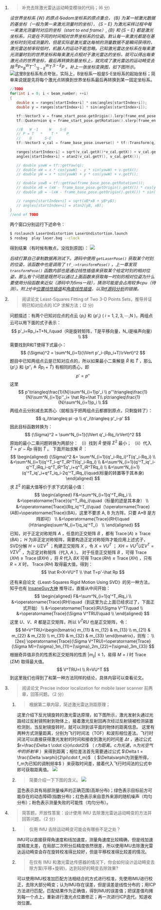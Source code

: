 1. > 补充去除激光雷达运动畸变模块的代码；(6 分)
  
   *设世界坐标系 $\{W\}$ 的原点与odom坐标系的原点重合， $\{B\}$ 为某一帧激光数据的基坐标（一般为第一束激光测量时的坐标）， $\{S-E\}$ 为激光采样过程中每一束激光测量时对应的坐标（start to end frame）, $\{B\}$ 和 $\{S-E\}$ 都是激光坐标系，只是在不同的时间相对世界坐标系的位姿。默认每一束激光都是在基坐标时刻完成测量的，但是实际是激光雷达每帧的测量数据不是瞬间获得的，激光雷达帧率较低时，机器人的运动不能忽略。已知激光雷达坐标系在每束激光测量时刻的世界坐标和每束激光点相对于激光雷达的坐标，就可以得出每束激光点的世界坐标，最后再转换到基坐标上，就完成了激光雷达的运动畸变去除 $^BP=^W_BT^{-1}\cdot^W_{S-E}T\cdot^{S-E}P$ 。补上一张坐标变换图，如下图所示。*  
   ![](attachments/激光雷达去畸变坐标变换图.png "这里B坐标系有点夸张，实际上，B坐标系一般是S-E坐标系的起始坐标；简单来说就是先将每个激光点转换到世界坐标系最后再转换到某一固定坐标系。")
   ```cpp
   //TODO
   for(int i = 0; i < beam_number; ++i)
   {
      double x = ranges[startIndex+i] * cos(angles[startIndex+i]);
      double y = ranges[startIndex+i] * sin(angles[startIndex+i]);

      tf::Vector3 v = frame_start_pose.getOrigin().lerp(frame_end_pose.getOrigin(), (double)i/(beam_number-1));
      tf::Quaternion q = frame_start_pose.getRotation().slerp(frame_end_pose.getRotation(), (double)i/(beam_number-1));

      //B   W -1     W    S-E
      // P = T   *    T *    P
      //    B      S-E
      tf::Vector3 v_cal = frame_base_pose.inverse() * tf::Transform(q, v) * tf::Vector3(x, y, 1);
      
      ranges[startIndex+i] = sqrt(v_cal.getX()*v_cal.getX() + v_cal.getY()*v_cal.getY());
      angles[startIndex+i] = atan2(v_cal.getY(), v_cal.getX());

      // double yawW = tf::getYaw(q);
      // double xW = x * cos(yawW) - y * sin(yawW) + v.getX();
      // double yW = x * sin(yawW) + y * cos(yawW) + v.getY();

      // double yawB = tf::getYaw(frame_base_pose.getRotation());
      // double xB = (xW - frame_base_pose.getOrigin().getX()) * cos(yawB) + (yW - frame_base_pose.getOrigin().getY()) * sin(yawB);
      // double yB = -(xW - frame_base_pose.getOrigin().getX()) * sin(yawB) + (yW - frame_base_pose.getOrigin().getY()) * cos(yawB);

      // ranges[startIndex+i] = sqrt(xB*xB + yB*yB);
      // angles[startIndex+i] = atan2(yB, xB);
   }
   //end of TODO
   ```
   两个窗口分别运行下述命令：
   ```sh
   $ roslaunch LaserUndistortion LaserUndistortion.launch
   $ rosbag  play laser.bag --clock
   ```
   得到结果（有时候有散点，没找到原因）：
   ![](attachments/作业1结果截图.png)

   *后续打算自己录制数据再测试下。源码中使用 `getLaserPose()` 获取某个时刻的位姿，该函数中也是调用了 `tf_->transformPose()` ，上一章发现 `transformPose()` 函数内部也是通过线性插值来获取某个给定时刻的相对位姿，那么有个问题是既然可以通过上面函数来获取每一时刻的相对位姿为什么要使用分段函数来近似（源码中为5ms一段），猜测可能是会占用较多cpu（待测）。附上tf中[位置线性插值](http://docs.ros.org/en/jade/api/tf/html/c++/classtf_1_1Vector3.html#a49220836c2fc359bf9e7feb307cade5a)和[角度线性插值](http://docs.ros.org/en/jade/api/tf/html/c++/classtf_1_1Quaternion.html#affa098b16b0091af8b71bfb533b5494a)，以及[tf源码分析](https://zhuanlan.zhihu.com/p/28288871)的链接。*    
  
2. > 阅读论文 Least-Squares Fitting of Two 3-D Points Sets，推导并证明已知对应点的 ICP 求解方法；(2 分)
  
   问题描述：有两个已知对应点的点云 $\{p_i\}$ 和 $\{p'_i\}$ ( $i=1,2,3,\cdots$,N )，两组点云可以用下面的式子表示：
   $$
   p'_i=Rp_i+T+N_i\quad（R是旋转矩阵，T是平移向量，N_i是噪声向量） \\
   $$
   需要找到R和T使得下式最小：  
   $$
   {\Sigma}^2 = \sum^N_{i=1}{\lVert p'_i-(Rp_i+T)\rVert}^2
   $$
   题目中已知两组点云是已知对应点的，所以如果最小二乘解是 $\hat R$ 和 $\hat T$ ，那么 $\{p'_i\}$ 和 $\{p''_i\triangleq \hat Rp_i+\hat T\}$ 有相同的质心，即
   $$
   p'=p''
   $$
   这里
   $$
   p'\triangleq\frac{1}{N}\sum^N_{i=1}p'_i \\
   p''\triangleq\frac{1}{N}\sum^N_{i=1}p''_i= \hat Rp+\hat T\\
   p\triangleq\frac{1}{N}\sum^N_{i=1}p_i \\
   $$
   两组点云分别减去其质心（就相当于把两组点云都挪到原点，只剩旋转了）：
   $$
   q_i\triangleq pi -p \\
   q'_i\triangleq p'_i-p'
   $$
   因此目标函数转换为：
   $$
   {\Sigma}^2 = \sum^N_{i=1}{\lVert q'_i-Rq_i\rVert}^2
   $$
   原始的最小二乘问题转换为两部分：
   （i）找到 $\hat R$ 使得 ${\Sigma}^2$ 最小；
   （ii）代入 $\hat T=p'-\hat Rp$ 得到 $\hat T$ 。
   下面开始求解 $\hat R$ ：
   $$
   \begin{aligned}
      {\Sigma}^2 &= \sum^N_{i=1}(q'_i-Rq_i)^T(q'_i-Rq_i) \\
      &=\sum^N_{i=1}(q'^T_i-q^T_iR^T)(q'_i-Rq_i) \\
      &=\sum^N_{i=1}(q'^T_iq'_i-q'^T_iRq_i-q^T_iR^Tq'_i+q^T_iR^TRq_i) \\
      &=\sum^N_{i=1}(q'^T_iq'_i+q^T_iq_i-2q'^T_iRq_i)\quad(标量的转置等于其本身)
   \end{aligned}
   $$
   求 ${\Sigma}^2$ 的最大值等价于求下式的最小值：
   $$
   \begin{aligned}
      F&=\sum^N_{i=1}q'^T_iRq_i \\
      &=\operatorname{Trace}(q'^T_iRq_i)\quad（标量的迹是其本身） \\
      &=\operatorname{Trace}(Rq_iq'^T_i)\quad（\operatorname{Trace}(AB)=\operatorname{Trace}(BA)，这里不要求 A, B 为方阵，只要 A*B 是方阵即可） \\
      &=\operatorname{Trace}(RH)\quad（H\triangleq\sum^N_{i=1}q_iq'^T_i） \\
   \end{aligned}
   $$
   已知，对于正定对称矩阵 $A$ ，任意的正交矩阵 $B$ ，都有 $\operatorname{Trace}(A)\geq\operatorname{Trace}(BA)$； $H$ 为非正定对称矩阵，需要构造正定对称矩阵才能应用上述式子，SVD分解 $H=U\Sigma V^T$ ；构建正交矩阵 $X$ ，令 $X=VU^T$ ； $XH=VU^TU\Sigma V^T=V\Sigma V^T$ ，为正定对称矩阵（代入 $A$ ）。
   对于任意正交矩阵 $B$ ，可得 $\operatorname{Trace}(XH)\geq\operatorname{Trace}(BXH)$ ，将 $R$ 代入 $BX$ 可得 $\operatorname{Trace}(RH)\leq\operatorname{Trace}(XH)$ ，只有 $R=X$ 时， $\operatorname{Trace}(RH)$ 取得最大值，得到：
   $$
   \hat R=X=VU^T \\
   \hat T=p'-\hat Rp
   $$

   还有来自论文《Least-Squares Rigid Motion Using SVD》的另一种方法，知乎也有 [InsaneGuy大神](https://zhuanlan.zhihu.com/p/104735380) 推导过，直接从中间开始：
   $$
   \begin{aligned}
      F&=\sum^N_{i=1}q'^T_iRq_i \\
      &=\operatorname{Trace}(RH)\quad（到这里为止上面已经求过了，下面正式开始） \\
      &=\operatorname{Trace}(RU\Sigma V^T)\quad \\
      &=\operatorname{Trace}(\Sigma V^TRU)\quad \\
   \end{aligned}
   $$
   这里 $U、V、R$ 都是正交矩阵，所以 $V^TRU$ 也是正交矩阵，令：
   $$
   M=V^TRU=\begin{bmatrix}
      m_{11} & m_{12} & m_{13} \\
      m_{21} & m_{22} & m_{23} \\
      m_{31} & m_{32} & m_{33}
   \end{bmatrix}，则有： \\[2ex]
   \operatorname{Trace}(\Sigma V^TRU)=\operatorname{Trace}(\Sigma M)={\sigma}_1m_{11}+{\sigma}_2m_{22}+{\sigma}_3m_{33}
   $$
   根据奇异值非负的性质和正交矩阵的性质 $\lvert m_{ij}\rvert\leq1$，易得 $M=I$ 时 $\operatorname{Trace}(\Sigma M)$ 取得最大值。  
   $$
   V^TRU=I \\
   R=VU^T
   $$
   到这里我们也得到了和第一种方法同样的结论，具体内容可以查看论文。
  
3. > 阅读论文 Precise indoor localization for mobile laser scanner 前两章，回答问题。（2 分）
   1. > 根据第二章内容，简述激光雷达测距原理；
  
      这里介绍下反光镜旋转的激光雷达原理，如下图所示，激光发射头通过光路经过反射镜照射到物体上，接着激光反射回再次经过反射镜被检测装置检测到，当反射镜旋转时，就可以测到该平面的物体的距离信息。
      这里有两种方式测量距离，分别为飞行时间法（TOF）和波形相位差法。飞行时间法可以直接获得激光发射的时间和接收到激光的时间差 $\Delta t$ ，通过公式 $r=\frac{\Delta t \cdot c}{n\cdot2}$ （ $r为距离，c为光速，n为光空气中的折射率$ ）来得到距离；相位差法首先需要通过公式 $\Delta t = \frac{\Delta \varphi}{2\pi\cdot f_m}$ （ $\Delta\varphi为测量所得，f_m为已知的调制频率$ ）来获取时间差，接着代入飞行时间法的公式中即可获取距离值。
      ![](attachments/作业3.png)
  
   2. > 简要介绍一下下图的含义。
      ![](attachments/题图3.png)
  
      蓝色表示具有局部测量噪声的正确范围(高斯分布)；绿色表示目标前方可能存在的动态障碍(指数分布)；红色表示来自意外来源的随机噪声（均匀分布）；粉色表示测量失败的可能性（均匀分布）。
  
4. > 简答题，开放性答案：设计使用 IMU 去除激光雷达运动畸变的方法并回答问题。（2 分）
   1. > 仅用 IMU 去除运动畸变可能会有哪些不足之处？
  
      IMU可以直接获得角速度和线加速度，测量角速度比较精确，但是线加速度精度太差，在局部二次积分后精度依然很差，所以使用IMU去除激光雷达运动畸变会存在旋转校准得比较好，但是平移校准得比较差的情况。
  
   2. > 在仅有 IMU 和激光雷达传感器的情况下，你会如何设计运动畸变去除方案(平移+旋转)，达到较好的畸变去除效果?
  
      可以使用IMU校准加匹配方法相结合的方式进行校准，先使用IMU进行校正，去除大部分畸变；认为IMU存在误差，但是误差是线性分布的；用ICP方法进行匹配，匹配结果作为正确值，得到IMU的误差值；把误差值均摊到每一个点上，重新进行激光点位置修正；再一次进行ICP迭代，知道收敛位置。

   